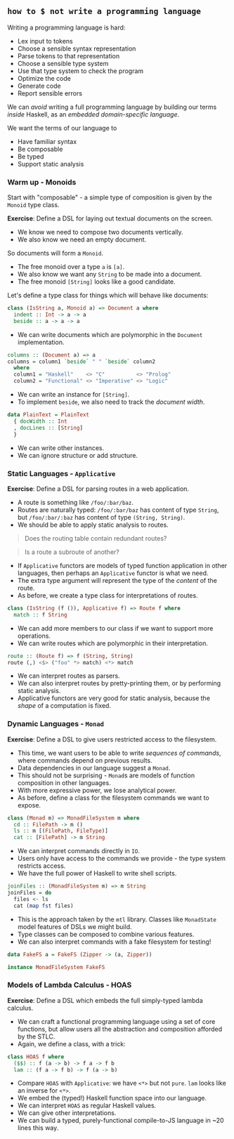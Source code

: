 ## `how to $ not write a programming language`

Writing a programming language is hard:

- Lex input to tokens
- Choose a sensible syntax representation
- Parse tokens to that representation
- Choose a sensible type system
- Use that type system to check the program
- Optimize the code
- Generate code
- Report sensible errors

We can _avoid_ writing a full programming language by building our terms _inside_ Haskell, as an _embedded domain-specific language_.

We want the terms of our language to

- Have familiar syntax
- Be composable
- Be typed
- Support static analysis

### Warm up - Monoids

Start with "composable" - a simple type of composition is given by the `Monoid` type class.

**Exercise**: Define a DSL for laying out textual documents on the screen.

- We know we need to compose two documents vertically.
- We also know we need an empty document.

So documents will form a `Monoid`.

- The free monoid over a type `a` is `[a]`.
- We also know we want any `String` to be made into a document.
- The free monoid `[String]` looks like a good candidate.

Let's define a type class for things which will behave like documents:

```haskell
class (IsString a, Monoid a) => Document a where
  indent :: Int -> a -> a
  beside :: a -> a -> a
```

- We can write documents which are polymorphic in the `Document` implementation.
 
```haskell
columns :: (Document a) => a
columns = column1 `beside` " " `beside` column2
  where
  column1 = "Haskell"    <> "C"          <> "Prolog"
  column2 = "Functional" <> "Imperative" <> "Logic"
```

- We can write an instance for `[String]`.
- To implement `beside`, we also need to track the _document width_.

```haskell
data PlainText = PlainText 
  { docWidth :: Int
  , docLines :: [String]
  }
```

- We can write other instances. 
- We can ignore structure or add structure.

### Static Languages - `Applicative`

**Exercise**: Define a DSL for parsing routes in a web application.

- A route is something like `/foo/:bar/baz`.
- Routes are naturally typed: `/foo/:bar/baz` has content of type `String`, but `/foo/:bar/:baz` has content of type `(String, String)`.
- We should be able to apply static analysis to routes.

> Does the routing table contain redundant routes?

> Is a route a subroute of another?

- If `Applicative` functors are models of typed function application in other languages, then perhaps an `Applicative` functor is what we need.
- The extra type argument will represent the type of the _content_ of the route.
- As before, we create a type class for interpretations of routes.

```haskell
class (IsString (f ()), Applicative f) => Route f where
  match :: f String
```

- We can add more members to our class if we want to support more operations.
- We can write routes which are polymorphic in their interpretation.

```haskell
route :: (Route f) => f (String, String)
route (,) <$> ("foo" *> match) <*> match 
```

- We can interpret routes as parsers.
- We can also interpret routes by pretty-printing them, or by performing static analysis.
- Applicative functors are very good for static analysis, because the _shape_ of a computation is fixed.

### Dynamic Languages - `Monad`

**Exercise**: Define a DSL to give users restricted access to the filesystem.

- This time, we want users to be able to write _sequences of commands_, where commands depend on previous results.
- Data dependencies in our language suggest a `Monad`.
- This should not be surprising - `Monad`s are models of function composition in other languages.
- With more expressive power, we lose analytical power.
- As before, define a class for the filesystem commands we want to expose.

```haskell
class (Monad m) => MonadFileSystem m where
  cd :: FilePath -> m ()
  ls :: m [(FilePath, FileType)]
  cat :: [FilePath] -> m String
```

- We can interpret commands directly in `IO`.
- Users only have access to the commands we provide - the type system restricts access.
- We have the full power of Haskell to write shell scripts.

```haskell
joinFiles :: (MonadFileSystem m) => m String
joinFiles = do
  files <- ls
  cat (map fst files)
```

- This is the approach taken by the `mtl` library. Classes like `MonadState` model features of DSLs we might build.
- Type classes can be composed to combine various features.
- We can also interpret commands with a fake filesystem for testing!

```haskell
data FakeFS a = FakeFS (Zipper -> (a, Zipper))

instance MonadFileSystem FakeFS
```

### Models of Lambda Calculus - HOAS

**Exercise**: Define a DSL which embeds the full simply-typed lambda calculus.

- We can craft a functional programming language using a set of core functions, but allow users all the abstraction and composition afforded by the STLC.
- Again, we define a class, with a trick:

```haskell
class HOAS f where
  ($$) :: f (a -> b) -> f a -> f b
  lam :: (f a -> f b) -> f (a -> b)
```

- Compare `HOAS` with `Applicative`: we have `<*>` but not `pure`. `lam` looks like an inverse for `<*>`.
- We embed the (typed!) Haskell function space into our language.
- We can interpret `HOAS` as regular Haskell values.
- We can give other interpretations.
- We can build a typed, purely-functional compile-to-JS language in ~20 lines this way.
